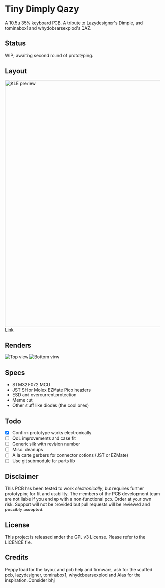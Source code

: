 # Tiny Dimply Qazy

A 10.5u 35% keyboard PCB. A tribute to Lazydesigner's Dimple, and tominabox1 and whydobearsexplod's QAZ.

## Status
WIP; awaiting second round of prototyping.

## Layout
<img width="800" alt="KLE preview" src="https://user-images.githubusercontent.com/882152/210881131-d41e3cd1-d37a-4d03-9a7a-84fc55252a3e.png">
<a href="http://www.keyboard-layout-editor.com/#/gists/85e2e431b75c7d8e9e7332ab9f5636bb">Link<a>
  
## Renders
![Top view](https://user-images.githubusercontent.com/882152/210881107-c5bf7417-6601-46c0-9f4c-8ef368f824ad.png)
![Bottom view](https://user-images.githubusercontent.com/882152/210881123-10c03a2b-5c70-4aaf-8736-7e49ea53e007.png)

## Specs
* STM32 F072 MCU
* JST SH or Molex EZMate Pico headers
* ESD and overcurrent protection
* Meme cut
* Other stuff like diodes (the cool ones)

## Todo
- [x] Confirm prototype works electronically
- [ ] QoL improvements and case fit
- [ ] Generic silk with revision number
- [ ] Misc. cleanups
- [ ] A la carte gerbers for connector options (JST or EZMate)
- [ ] Use git submodule for parts lib

## Disclaimer

This PCB has been tested to work _electronically_, but requires further prototyping for fit and usability. The members of the PCB development team are not liable if you end up with a non-functional pcb. Order at your own risk. Support will not be provided but pull requests will be reviewed and possibly accepted.

## License

This project is released under the GPL v3 License. Please refer to the LICENCE file.
  
## Credits
  
PeppyToad for the layout and pcb help and firmware, ash for the scuffed pcb, lazydesigner, tominabox1, whydobearsexplod and Alas for the inspiration.
Consider bhj
